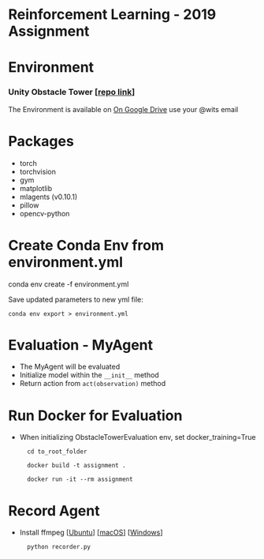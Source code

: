 # Reinforcement Learning - 2019 Assignment

# Environment
### Unity Obstacle Tower [[repo link](https://github.com/Unity-Technologies/obstacle-tower-env)]

The Environment is available on [On Google Drive](https://drive.google.com/drive/folders/1WuoG7HncbbKOgFJ61jOHQqgSAXbm78st?usp=sharing) use your @wits email

# Packages
- torch
- torchvision
- gym
- matplotlib
- mlagents (v0.10.1)
- pillow
- opencv-python

# Create Conda Env from environment.yml

conda env create -f environment.yml


Save updated parameters to new yml file:
```
conda env export > environment.yml
```

# Evaluation - MyAgent
- The MyAgent will be evaluated
- Initialize model within the `__init__` method
- Return action from `act(observation)` method

# Run Docker for Evaluation

- When initializing ObstacleTowerEvaluation env, set docker_training=True

        cd to_root_folder

        docker build -t assignment .

        docker run -it --rm assignment

# Record Agent
- Install ffmpeg [[Ubuntu](https://tecadmin.net/install-ffmpeg-on-linux/)] [[macOS](https://formulae.brew.sh/formula/ffmpeg#default)] [[Windows](https://www.wikihow.com/Install-FFmpeg-on-Windows)]

        python recorder.py
